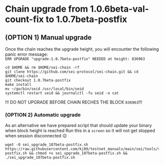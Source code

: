 # Chain upgrade from 1.0.6beta-val-count-fix to 1.0.7beta-postfix
## (OPTION 1) Manual upgrade
Once the chain reaches the upgrade height, you will encounter the following panic error message:\
`ERR UPGRADE "upgrade-1.0.7beta-postfix" NEEDED at height: 836963`
```
cd $HOME && rm $HOME/sei-chain -rf
git clone https://github.com/sei-protocol/sei-chain.git && cd $HOME/sei-chain
git checkout 1.0.7beta-postfix
make install
mv ~/go/bin/seid /usr/local/bin/seid
systemctl restart seid && journalctl -fu seid -o cat
```

!!! DO NOT UPGRADE BEFORE CHAIN RECHES THE BLOCK `836963`!!!

### (OPTION 2) Automatic upgrade
As an alternative we have prepared script that should update your binary when block height is reached
Run this in a `screen` so it will not get stopped when session disconnected 😉
```
wget -O sei_upgrade_107beta-postfix.sh https://raw.githubusercontent.com/kj89/testnet_manuals/main/sei/tools/sei_upgrade_107beta-postfix.sh && chmod +x sei_upgrade_107beta-postfix.sh && ./sei_upgrade_107beta-postfix.sh
```
